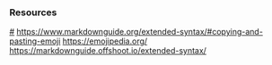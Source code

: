 ### Resources
[#](https://www.markdownguide.org/cheat-sheet/)
https://www.markdownguide.org/extended-syntax/#copying-and-pasting-emoji
https://emojipedia.org/
https://markdownguide.offshoot.io/extended-syntax/